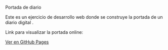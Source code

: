 Portada de diario

Este es un ejercicio de desarrollo web donde se construye la portada de un diario digital .

Link para visualizar la portada online:  

[Ver en GitHub Pages](https://gastonu8.github.io/portadaDeDiario/)
